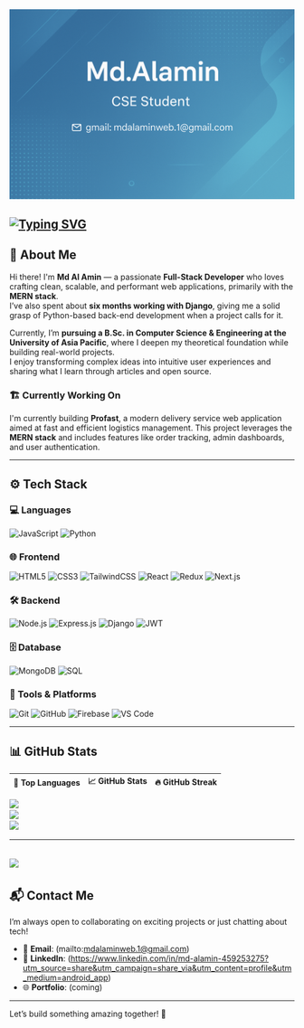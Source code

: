 <img alt='banner img' src='banner.png'/>

[![Typing SVG](https://readme-typing-svg.demolab.com/?lines=Learning+Web+Development;Always+Learning+New+things)](https://git.io/typing-svg)
---

## 👋 About Me

Hi there! I'm **Md Al Amin** — a passionate **Full-Stack Developer** who loves crafting clean, scalable, and performant web applications, primarily with the **MERN stack**.  
I’ve also spent about **six months working with Django**, giving me a solid grasp of Python-based back-end development when a project calls for it.

Currently, I’m **pursuing a B.Sc. in Computer Science & Engineering at the University of Asia Pacific**, where I deepen my theoretical foundation while building real-world projects.  
I enjoy transforming complex ideas into intuitive user experiences and sharing what I learn through articles and open source.

### 🏗️ Currently Working On  
I'm currently building **Profast**, a modern delivery service web application aimed at fast and efficient logistics management. This project leverages the **MERN stack** and includes features like order tracking, admin dashboards, and user authentication.

---

## ⚙️ Tech Stack

### 💻 Languages  
![JavaScript](https://img.shields.io/badge/-JavaScript-333333?style=flat&logo=javascript)  ![Python](https://img.shields.io/badge/-Python-333333?style=flat&logo=python)

### 🌐 Frontend  
![HTML5](https://img.shields.io/badge/-HTML5-333333?style=flat&logo=html5)  ![CSS3](https://img.shields.io/badge/-CSS3-333333?style=flat&logo=css3)  ![TailwindCSS](https://img.shields.io/badge/-TailwindCSS-333333?style=flat&logo=tailwindcss)  ![React](https://img.shields.io/badge/-React-333333?style=flat&logo=react)  ![Redux](https://img.shields.io/badge/-Redux-333333?style=flat&logo=redux)  ![Next.js](https://img.shields.io/badge/-Next.js-333333?style=flat&logo=next.js)

### 🛠 Backend  
![Node.js](https://img.shields.io/badge/-Node.js-333333?style=flat&logo=node.js)  ![Express.js](https://img.shields.io/badge/-Express.js-333333?style=flat&logo=express)  ![Django](https://img.shields.io/badge/-Django-333333?style=flat&logo=django)  ![JWT](https://img.shields.io/badge/-JWT-333333?style=flat&logo=json-web-tokens)

### 🗄️ Database  
![MongoDB](https://img.shields.io/badge/-MongoDB-333333?style=flat&logo=mongodb)  ![SQL](https://img.shields.io/badge/-SQL-333333?style=flat&logo=postgresql)

### 🧰 Tools & Platforms  
![Git](https://img.shields.io/badge/-Git-333333?style=flat&logo=git)  ![GitHub](https://img.shields.io/badge/-GitHub-333333?style=flat&logo=github)  ![Firebase](https://img.shields.io/badge/-Firebase-333333?style=flat&logo=firebase)  ![VS Code](https://img.shields.io/badge/-VS%20Code-333333?style=flat&logo=visual-studio-code)

---

## 📊 GitHub Stats

| 📌 Top Languages | 📈 GitHub Stats | 🔥 GitHub Streak |
|:---:|:---:|:---:|
![](https://github-readme-stats.vercel.app/api?username=Al-AminWeb&theme=dark&hide_border=false&include_all_commits=false&count_private=false)<br/>
![](https://nirzak-streak-stats.vercel.app/?user=Al-AminWeb&theme=dark&hide_border=false)<br/>
![](https://github-readme-stats.vercel.app/api/top-langs/?username=Al-AminWeb&theme=dark&hide_border=false&include_all_commits=false&count_private=false&layout=compact)

---
[![](https://visitcount.itsvg.in/api?id=Al-AminWeb&icon=0&color=0)](https://visitcount.itsvg.in)
---

## 📬 Contact Me

I’m always open to collaborating on exciting projects or just chatting about tech!

- 📧 **Email**: (mailto:mdalaminweb.1@gmail.com)  
- 💼 **LinkedIn**: (https://www.linkedin.com/in/md-alamin-459253275?utm_source=share&utm_campaign=share_via&utm_content=profile&utm_medium=android_app)  
- 🌐 **Portfolio**: (coming)

---

Let’s build something amazing together! 🚀
